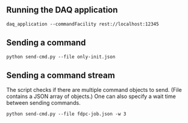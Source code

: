 ## Running the DAQ application
    daq_application --commandFacility rest://localhost:12345

## Sending a command
    python send-cmd.py --file only-init.json

## Sending a command stream
The script checks if there are multiple command objects to send. (File contains a JSON array of objects.)
One can also specify a wait time between sending commands.

    python send-cmd.py --file fdpc-job.json -w 3

